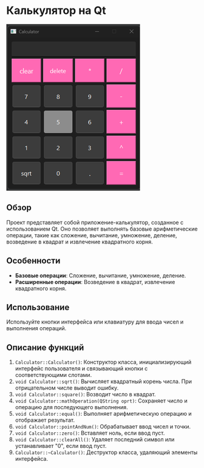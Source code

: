 # Калькулятор на Qt

![Calculator](Calculator/Calculator/output.png)

## Обзор
Проект представляет собой приложение-калькулятор, созданное с использованием Qt. Оно позволяет выполнять базовые арифметические операции, такие как сложение, вычитание, умножение, деление, возведение в квадрат и извлечение квадратного корня.

## Особенности
- **Базовые операции**: Сложение, вычитание, умножение, деление.
- **Расширенные операции**: Возведение в квадрат, извлечение квадратного корня.

## Использование
Используйте кнопки интерфейса или клавиатуру для ввода чисел и выполнения операций.

## Описание функций
1) `Calculator::Calculator()`: Конструктор класса, инициализирующий интерфейс пользователя и связывающий кнопки с соответствующими слотами.
2) `void Calculator::sqrt()`: Вычисляет квадратный корень числа. При отрицательном числе выводит ошибку.
3) `void Calculator::square()`: Возводит число в квадрат.
4) `void Calculator::mathOperation(QString oprt)`: Сохраняет число и операцию для последующего выполнения.
5) `void Calculator::equal()`: Выполняет арифметическую операцию и отображает результат.
6) `void Calculator::pointAndNum()`: Обрабатывает ввод чисел и точки.
7) `void Calculator::zero()`: Вставляет ноль, если ввод пуст.
8) `void Calculator::clearAll()`: Удаляет последний символ или устанавливает "0", если ввод пуст.
9) `Calculator::~Calculator()`: Деструктор класса, удаляющий элементы интерфейса.
